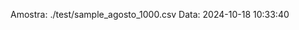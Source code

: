  Amostra: ./test/sample_agosto_1000.csv
                               Data: 2024-10-18 10:33:40
                        
